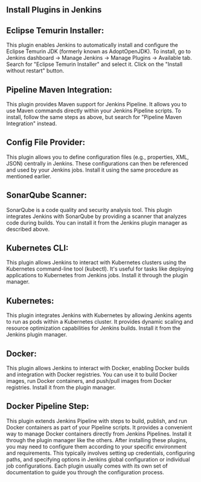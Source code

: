 **Install Plugins in Jenkins**
--------------------------------

**Eclipse Temurin Installer**:
----------

This plugin enables Jenkins to automatically install and configure the Eclipse Temurin JDK (formerly known as AdoptOpenJDK).
To install, go to Jenkins dashboard -> Manage Jenkins -> Manage Plugins -> Available tab.
Search for "Eclipse Temurin Installer" and select it.
Click on the "Install without restart" button.

Pipeline Maven Integration:
------------------
This plugin provides Maven support for Jenkins Pipeline.
It allows you to use Maven commands directly within your Jenkins Pipeline scripts.
To install, follow the same steps as above, but search for "Pipeline Maven Integration" instead.

Config File Provider:
-----------------------------

This plugin allows you to define configuration files (e.g., properties, XML, JSON) centrally in Jenkins.
These configurations can then be referenced and used by your Jenkins jobs.
Install it using the same procedure as mentioned earlier.

SonarQube Scanner:
-----------
SonarQube is a code quality and security analysis tool.
This plugin integrates Jenkins with SonarQube by providing a scanner that analyzes code during builds.
You can install it from the Jenkins plugin manager as described above.

Kubernetes CLI:
--------------
This plugin allows Jenkins to interact with Kubernetes clusters using the Kubernetes command-line tool (kubectl).
It's useful for tasks like deploying applications to Kubernetes from Jenkins jobs.
Install it through the plugin manager.

Kubernetes:
----------------------
This plugin integrates Jenkins with Kubernetes by allowing Jenkins agents to run as pods within a Kubernetes cluster.
It provides dynamic scaling and resource optimization capabilities for Jenkins builds.
Install it from the Jenkins plugin manager.

Docker:
---------------------
This plugin allows Jenkins to interact with Docker, enabling Docker builds and integration with Docker registries.
You can use it to build Docker images, run Docker containers, and push/pull images from Docker registries.
Install it from the plugin manager.

Docker Pipeline Step:
------------------------------
This plugin extends Jenkins Pipeline with steps to build, publish, and run Docker containers as part of your Pipeline scripts.
It provides a convenient way to manage Docker containers directly from Jenkins Pipelines.
Install it through the plugin manager like the others.
After installing these plugins, you may need to configure them according to your specific environment and requirements. This typically involves setting up credentials, configuring paths, and specifying options in Jenkins global configuration or individual job configurations. Each plugin usually comes with its own set of documentation to guide you through the configuration process.

